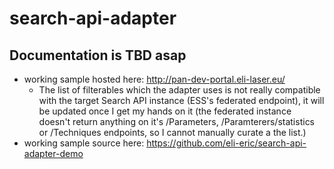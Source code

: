 # search-api-adapter
## Documentation is TBD asap
 - working sample hosted here: http://pan-dev-portal.eli-laser.eu/
   - The list of filterables which the adapter uses is not really compatible with the target Search API instance (ESS's federated endpoint), it will be updated once I get my hands on it (the federated instance doesn't return anything on it's /Parameters, /Paramterers/statistics or /Techniques endpoints, so I cannot manually curate a the list.)
 - working sample source here: https://github.com/eli-eric/search-api-adapter-demo
